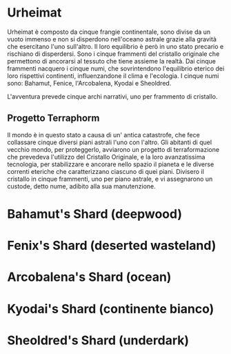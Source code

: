 # Urheimat

<p>Urheimat è composto da cinque frangie continentale, sono divise da un vuoto immenso e non si disperdono nell'oceano astrale grazie alla gravità che esercitano l'uno sull'altro.
Il loro equilibrio è però in uno stato precario e rischiano di disperdersi. Sono i cinque frammenti del cristallo originale che permettono di ancorarsi al tessuto che tiene assieme la realtà.
Dai cinque frammenti nacquero i cinque numi, che sovrintendono l'equilibrio eterico dei loro rispettivi continenti, influenzandone il clima e l'ecologia.
I cinque numi sono: Bahamut, Fenice, l'Arcobalena, Kyodai e Sheoldred.</p>

L'avventura prevede cinque archi narrativi, uno per frammento di cristallo.

## Progetto Terraphorm
Il mondo è in questo stato a causa di un' antica catastrofe, che fece collassare cinque diversi piani astrali l'uno con l'altro. Gli abitanti di quel vecchio mondo, per proteggerlo, avviarono un progetto di terraformazione che prevedeva l'utilizzo del Cristallo Originale, e la loro avanzatissima tecnologia, per stabilizzare e ancorare nello spazio il pianeta e le diverse correnti eteriche che caratterizzano ciascuno di quei piani.
Divisero il cristallo in cinque frammenti, uno per piano astrale, e vi assegnarono un custode, detto nume, adibito alla sua manutenzione.

# Bahamut's Shard (deepwood)

# Fenix's Shard (deserted wasteland)

# Arcobalena's Shard (ocean)

# Kyodai's Shard (continente bianco)

# Sheoldred's Shard (underdark)
